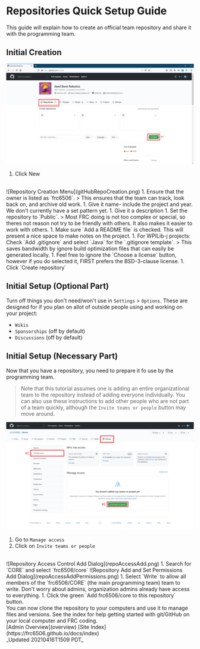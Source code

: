 # Repositories Quick Setup Guide

This guide will explain how to create an official team repository and share it with the programming team.

## Initial Creation

![Organization Repositories tab](gitHubOrgHomePage-QuickSetupAnnotation.png)

1. Click New
<br>
![Repository Creation Menu](gitHubRepoCreation.png)
1. Ensure that the owner is listed as `frc6506`.
   > This ensures that the team can track, look back on, and archive old work.
1. Give it name- include the project and year.  We don't currently have a set pattern yet.
1. Give it a description
1. Set the repository to `Public`.
   > Most FRC doing is not too complex or special, so theres not reason not try to be friendly with others.  It also makes it easier to work with others.
1. Make sure `Add a README file` is checked.  This will present a nice space to make notes on the project.
1. For WPILib-j projects: Check `Add .gitignore` and select `Java` for the `.gitignore template`.
   > This saves bandwidth by ignore build optimization files that can easily be generated locally.
1. Feel free to ignore the `Choose a license` button, however if you do selected it, FIRST prefers the BSD-3-clause license.
1. Click `Create repository`

## Initial Setup (Optional Part)

Turn off things you don't need/won't use in `Settings` > `Options`.  These are designed for if you plan on allot of outside people using and working on your project:

- `Wikis`
- `Sponsorships` (off by default)
- `Discussions`  (off by default)

## Initial Setup (Necessary Part)

Now that you have a repository, you need to prepare it fo use by the programming team.
   > Note that this tutorial assumes one is adding an entire organizational team to the repository instead of adding everyone individually.  You can also use these instructions to add other people who are not part of a team quickly, although the `Invite teams or people` button may move around.

![Repository Access Controls](repoAccessControls.png)

1. Go to `Manage access`
1. Click on `Invite teams or people`
<br>
![Repository Access Control Add Dialog](repoAccessAdd.png)
1. Search for `CORE` and select `frc6506/core`
![Repository Add and Set Permissions Add Dialog](repoAccessAddPermissions.png)
1. Select `Write` to allow all members of the `frc6506/CORE` (the main programming team) team to write.  Don't worry about admins, organization admins already have access to everything.
1. Click the green `Add frc6506/core to this repository` button.

<br>
You can now clone the repository to your computers and use it to manage files and versions.  See the index for help getting started with git/GitHub on your local computer and FRC coding.

<br>
[Admin Overview](overview)
[Site Index](https://frc6506.github.io/docs/index)
<br>
_Updated 20210416T1509 PDT_
